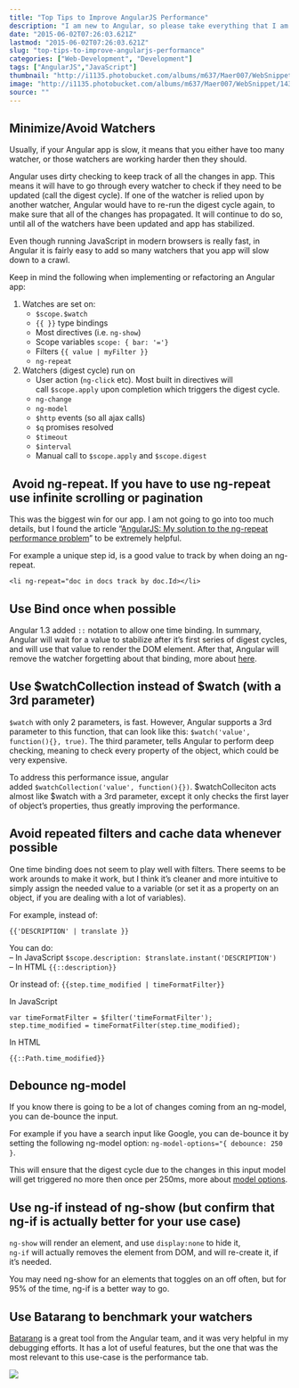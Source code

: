 ```yaml
---
title: "Top Tips to Improve AngularJS Performance"
description: "I am new to Angular, so please take everything that I am about to say with a grain of salt. That being said, I watched a lot of talks and read a lot of articles relevant to Angular performance, and this post is the summary of my findings."
date: "2015-06-02T07:26:03.621Z"
lastmod: "2015-06-02T07:26:03.621Z"
slug: "top-tips-to-improve-angularjs-performance"
categories: ["Web-Development", "Development"]
tags: ["AngularJS","JavaScript"]
thumbnail: "http://i1135.photobucket.com/albums/m637/Maer007/WebSnippet/th_1433229958444_zpsvyvreq32.png"
image: "http://i1135.photobucket.com/albums/m637/Maer007/WebSnippet/1433229958444_zpsvyvreq32.png"
source: ""
---
```



## Minimize/Avoid Watchers

Usually, if your Angular app is slow, it means that you either have too many watcher, or those watchers are working harder then they should.

Angular uses dirty checking to keep track of all the changes in app. This means it will have to go through every watcher to check if they need to be updated (call the digest cycle). If one of the watcher is relied upon by another watcher, Angular would have to re-run the digest cycle again, to make sure that all of the changes has propagated. It will continue to do so, until all of the watchers have been updated and app has stabilized.

Even though running JavaScript in modern browsers is really fast, in Angular it is fairly easy to add so many watchers that you app will slow down to a crawl.

Keep in mind the following when implementing or refactoring an Angular app:

1.  Watches are set on:
    *   `$scope.$watch`
    *   `{{ }}` type bindings
    *   Most directives (i.e. `ng-show`)
    *   Scope variables `scope: { bar: '='}`
    *   Filters `{{ value | myFilter }}`
    *   `ng-repeat`
2.  Watchers (digest cycle) run on
    *   User action (`ng-click` etc). Most built in directives will call `$scope.apply` upon completion which triggers the digest cycle.
    *   `ng-change`
    *   `ng-model`
    *   `$http` events (so all ajax calls)
    *   `$q` promises resolved
    *   `$timeout`
    *   `$interval`
    *   Manual call to `$scope.apply` and `$scope.digest`

##  Avoid ng-repeat. If you have to use ng-repeat use infinite scrolling or pagination

This was the biggest win for our app. I am not going to go into too much details, but I found the article “[AngularJS: My solution to the ng-repeat performance problem](http://www.williambrownstreet.net/blog/2013/07/angularjs-my-solution-to-the-ng-repeat-performance-problem/)” to be extremely helpful.

For example a unique step id, is a good value to track by when doing an ng-repeat.

    <li ng-repeat="doc in docs track by doc.Id></li>

## Use Bind once when possible

Angular 1.3 added `::` notation to allow one time binding. In summary, Angular will wait for a value to stabilize after it’s first series of digest cycles, and will use that value to render the DOM element. After that, Angular will remove the watcher forgetting about that binding, more about [here](https://code.angularjs.org/1.3.15/docs/guide/expression#one-time-binding).

## Use $watchCollection instead of $watch (with a 3rd parameter)

`$watch` with only 2 parameters, is fast. However, Angular supports a 3rd parameter to this function, that can look like this: `$watch('value', function(){}, true)`. The third parameter, tells Angular to perform deep checking, meaning to check every property of the object, which could be very expensive.

To address this performance issue, angular added `$watchCollection('value', function(){})`. $watchColleciton acts almost like $watch with a 3rd parameter, except it only checks the first layer of object’s properties, thus greatly improving the performance.

## Avoid repeated filters and cache data whenever possible

One time binding does not seem to play well with filters. There seems to be work arounds to make it work, but I think it’s cleaner and more intuitive to simply assign the needed value to a variable (or set it as a property on an object, if you are dealing with a lot of variables).

For example, instead of:

    {{'DESCRIPTION' | translate }}

You can do:  
– In JavaScript `$scope.description: $translate.instant('DESCRIPTION')`  
– In HTML `{{::description}}`

Or instead of: `{{step.time_modified | timeFormatFilter}}`

In JavaScript

    var timeFormatFilter = $filter('timeFormatFilter');
    step.time_modified = timeFormatFilter(step.time_modified);

In HTML

    {{::Path.time_modified}}

## Debounce ng-model

If you know there is going to be a lot of changes coming from an ng-model, you can de-bounce the input.

For example if you have a search input like Google, you can de-bounce it by setting the following ng-model option: `ng-model-options="{ debounce: 250 }`.

This will ensure that the digest cycle due to the changes in this input model will get triggered no more then once per 250ms, more about [model options](https://docs.angularjs.org/api/ng/directive/ngModelOptions).

## Use ng-if instead of ng-show (but confirm that ng-if is actually better for your use case)

`ng-show` will render an element, and use `display:none` to hide it,  
`ng-if` will actually removes the element from DOM, and will re-create it, if it’s needed.

You may need ng-show for an elements that toggles on an off often, but for 95% of the time, ng-if is a better way to go.

## Use Batarang to benchmark your watchers

[Batarang](https://chrome.google.com/webstore/detail/angularjs-batarang-stable/niopocochgahfkiccpjmmpchncjoapek) is a great tool from the Angular team, and it was very helpful in my debugging efforts. It has a lot of useful features, but the one that was the most relevant to this use-case is the performance tab.

![](http://i1135.photobucket.com/albums/m637/Maer007/WebSnippet/1433229511834_zpskh3suh7k.png)